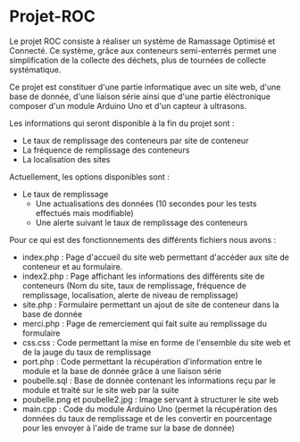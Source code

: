 # Projet-ROC

Le projet ROC consiste à réaliser un système de Ramassage Optimisé et Connecté. Ce système, grâce aux conteneurs
semi-enterrés permet une simplification de la collecte des déchets, plus de tournées de collecte
systématique.

Ce projet est constituer d'une partie informatique avec un site web, d'une base de donnée, d'une liaison série ainsi que d'une partie éléctronique composer d'un module Arduino Uno et d'un capteur à ultrasons.

Les informations qui seront disponible à la fin du projet sont :
- Le taux de remplissage des conteneurs par site de conteneur
- La fréquence de remplissage des conteneurs
- La localisation des sites

Actuellement, les options disponibles sont :
- Le taux de remplissage
    - Une actualisations des données (10 secondes pour les tests effectués mais modifiable)
    - Une alerte suivant le taux de remplissage des conteneurs

Pour ce qui est des fonctionnements des différents fichiers nous avons :

- index.php : Page d'accueil du site web permettant d'accéder aux site de conteneur et au formulaire.
- index2.php : Page affichant les informations des différents site de conteneurs (Nom du site, taux de remplissage, fréquence de remplissage, localisation, alerte de niveau de remplissage)
- site.php : Formulaire permettant un ajout de site de conteneur dans la base de donnée
- merci.php : Page de remerciement qui fait suite au remplissage du formulaire
- css.css : Code permettant la mise en forme de l'ensemble du site web et de la jauge du taux de remplissage
- port.php : Code permettant la récupération d'information entre le module et la base de donnée grâce à une liaison série
- poubelle.sql : Base de donnée contenant les informations reçu par le module et traité sur le site web par la suite
- poubelle.png et poubelle2.jpg : Image servant à structurer le site web
- main.cpp : Code du module Arduino Uno (permet la récupération des données du taux de remplissage et de les convertir en pourcentage pour les envoyer à l'aide de trame sur la base de donnée)
